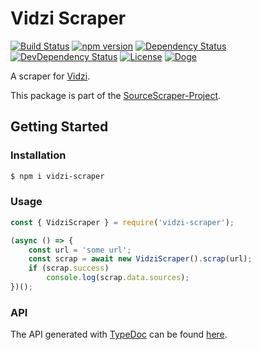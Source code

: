 # Vidzi Scraper

[![Build Status](https://travis-ci.org/OpenByteDev/SourceScraper.svg?branch=master)](https://travis-ci.org/OpenByteDev/SourceScraper)
[![npm version](https://badge.fury.io/js/vidzi-scraper.svg)](https://www.npmjs.com/package/vidzi-scraper)
[![Dependency Status](https://david-dm.org/OpenByteDev/SourceScraper/status.svg?path=packages%2Fvidzi-scraper)](https://david-dm.org/OpenByteDev/SourceScraper?path=packages%2Fvidzi-scraper)
[![DevDependency Status](https://david-dm.org/OpenByteDev/SourceScraper/dev-status.svg?path=packages%2Fvidzi-scraper)](https://david-dm.org/OpenByteDev/SourceScraper?path=packages%2Fvidzi-scraper&type=dev)
[![License](https://img.shields.io/github/license/mashape/apistatus.svg)](https://opensource.org/licenses/MIT)
[![Doge](https://img.shields.io/badge/doge-wow-yellow.svg)]()

A scraper for [Vidzi](https://vidzi.tv/).

This package is part of the [SourceScraper-Project](https://github.com/OpenByteDev/SourceScraper).


## Getting Started
### Installation
```bash
$ npm i vidzi-scraper
```


### Usage

```js
const { VidziScraper } = require('vidzi-scraper');

(async () => {
    const url = 'some url';
    const scrap = await new VidziScraper().scrap(url);
    if (scrap.success)
        console.log(scrap.data.sources);
})();
```


### API
The API generated with [TypeDoc](http://typedoc.org/) can be found [here](https://openbytedev.github.io/SourceScraper/packages/vidzi-scraper/docs/).
